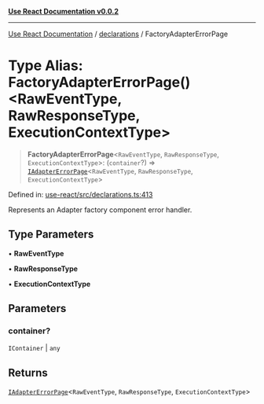 [**Use React Documentation v0.0.2**](../../README.md)

***

[Use React Documentation](../../modules.md) / [declarations](../README.md) / FactoryAdapterErrorPage

# Type Alias: FactoryAdapterErrorPage()\<RawEventType, RawResponseType, ExecutionContextType\>

> **FactoryAdapterErrorPage**\<`RawEventType`, `RawResponseType`, `ExecutionContextType`\>: (`container`?) => [`IAdapterErrorPage`](../interfaces/IAdapterErrorPage.md)\<`RawEventType`, `RawResponseType`, `ExecutionContextType`\>

Defined in: [use-react/src/declarations.ts:413](https://github.com/stonemjs/use-react/blob/9a749b225241b8e0ac2a5483904ca8322927b1d4/src/declarations.ts#L413)

Represents an Adapter factory component error handler.

## Type Parameters

• **RawEventType**

• **RawResponseType**

• **ExecutionContextType**

## Parameters

### container?

`IContainer` | `any`

## Returns

[`IAdapterErrorPage`](../interfaces/IAdapterErrorPage.md)\<`RawEventType`, `RawResponseType`, `ExecutionContextType`\>
